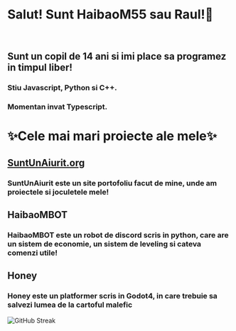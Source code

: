 <h1>Salut! Sunt HaibaoM55 sau Raul!👋</h1>
<br>
<h2>Sunt un copil de 14 ani si imi place sa programez in timpul liber!</h2>
<h3>Stiu Javascript, Python si C++.</h3>
<h3>Momentan invat Typescript.</h3>
<h1>✨Cele mai mari proiecte ale mele✨</h1>
<h2><a href = "https://suntunaiurit.org">SuntUnAiurit.org</a></h2>
<h3>SuntUnAiurit este un site portofoliu facut de mine, unde am proiectele si joculetele mele!</h3>
<h2>HaibaoMBOT</h2>
<h3>HaibaoMBOT este un robot de discord scris in python, care are un sistem de economie, un sistem de leveling si cateva comenzi utile!</h3>
<h2>Honey</h2>
<h3>Honey este un platformer scris in Godot4, in care trebuie sa salvezi lumea de la cartoful malefic</h3>
<img src="https://streak-stats.demolab.com?user=HaibaoM55" alt="GitHub Streak" />
